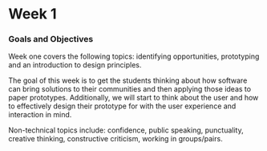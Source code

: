 # Week 1

### Goals and Objectives

Week one covers the following topics: identifying opportunities, prototyping and an introduction to design principles.

The goal of this week is to get the students thinking about how software can bring solutions to their communities and then applying those ideas to paper prototypes. Additionally, we will start to think about the user and how to effectively design their prototype for with the user experience and interaction in mind.

Non-technical topics include: confidence, public speaking, punctuality, creative thinking, constructive criticism, working in groups/pairs.


